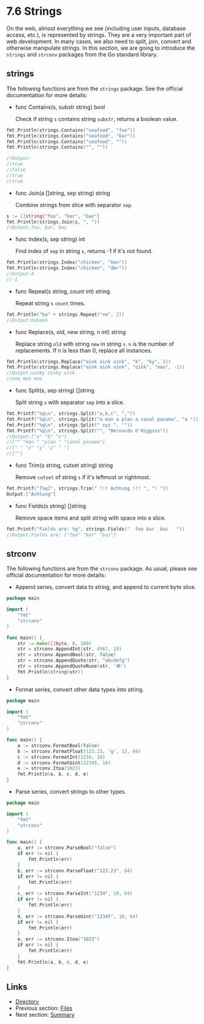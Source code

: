 # 7.6 Strings

On the web, almost everything we see (including user inputs, database access, etc.), is represented by strings. They are a very important part of web development. In many cases, we also need to split, join, convert and otherwise manipulate strings. In this section, we are going to introduce the `strings` and `strconv` packages from the Go standard library.

## strings

The following functions are from the `strings` package. See the official documentation for more details:

- func Contains(s, substr string) bool

	Check if string `s` contains string `substr`, returns a boolean value.
```Go	
fmt.Println(strings.Contains("seafood", "foo"))
fmt.Println(strings.Contains("seafood", "bar"))
fmt.Println(strings.Contains("seafood", ""))
fmt.Println(strings.Contains("", ""))

//Output:
//true
//false
//true
//true
```
- func Join(a []string, sep string) string

	Combine strings from slice with separator `sep`.
```Go	
s := []string{"foo", "bar", "baz"}
fmt.Println(strings.Join(s, ", "))
//Output:foo, bar, baz		
```			
- func Index(s, sep string) int 

	Find index of `sep` in string `s`, returns -1 if it's not found.
```Go	
fmt.Println(strings.Index("chicken", "ken"))
fmt.Println(strings.Index("chicken", "dmr"))
//Output:4
//-1
```
- func Repeat(s string, count int) string

	Repeat string `s` `count` times.
```Go	
fmt.Println("ba" + strings.Repeat("na", 2))
//Output:banana
```
- func Replace(s, old, new string, n int) string

	Replace string `old` with string `new` in string `s`. `n` is the number of replacements. If n is less than 0, replace all instances.
```Go	
fmt.Println(strings.Replace("oink oink oink", "k", "ky", 2))
fmt.Println(strings.Replace("oink oink oink", "oink", "moo", -1))
//Output:oinky oinky oink
//moo moo moo
```
- func Split(s, sep string) []string

	Split string `s` with separator `sep` into a slice.
```Go	
fmt.Printf("%q\n", strings.Split("a,b,c", ","))
fmt.Printf("%q\n", strings.Split("a man a plan a canal panama", "a "))
fmt.Printf("%q\n", strings.Split(" xyz ", ""))
fmt.Printf("%q\n", strings.Split("", "Bernardo O'Higgins"))
//Output:["a" "b" "c"]
//["" "man " "plan " "canal panama"]
//[" " "x" "y" "z" " "]
//[""]
```
- func Trim(s string, cutset string) string

	Remove `cutset` of string `s` if it's leftmost or rightmost.
```Go	
fmt.Printf("[%q]", strings.Trim(" !!! Achtung !!! ", "! "))
Output:["Achtung"]
```
- func Fields(s string) []string

	Remove space items and split string with space into a slice.
```Go	
fmt.Printf("Fields are: %q", strings.Fields("  foo bar  baz   "))
//Output:Fields are: ["foo" "bar" "baz"]
```

## strconv

The following functions are from the `strconv` package. As usual, please see official documentation for more details:

- Append series, convert data to string, and append to current byte slice.
```Go
package main

import (
	"fmt"
	"strconv"
)

func main() {
	str := make([]byte, 0, 100)
	str = strconv.AppendInt(str, 4567, 10)
	str = strconv.AppendBool(str, false)
	str = strconv.AppendQuote(str, "abcdefg")
	str = strconv.AppendQuoteRune(str, '单')
	fmt.Println(string(str))
}
```
- Format series, convert other data types into string.
```Go
package main

import (
	"fmt"
	"strconv"
)

func main() {
	a := strconv.FormatBool(false)
	b := strconv.FormatFloat(123.23, 'g', 12, 64)
	c := strconv.FormatInt(1234, 10)
	d := strconv.FormatUint(12345, 10)
	e := strconv.Itoa(1023)
	fmt.Println(a, b, c, d, e)
}
```
- Parse series, convert strings to other types.
```Go		
package main

import (
	"fmt"
	"strconv"
)

func main() {
	a, err := strconv.ParseBool("false")
	if err != nil {
		fmt.Println(err)
	}
	b, err := strconv.ParseFloat("123.23", 64)
	if err != nil {
		fmt.Println(err)
	}
	c, err := strconv.ParseInt("1234", 10, 64)
	if err != nil {
		fmt.Println(err)
	}
	d, err := strconv.ParseUint("12345", 10, 64)
	if err != nil {
		fmt.Println(err)
	}
	e, err := strconv.Itoa("1023")
	if err != nil {
		fmt.Println(err)
	}
	fmt.Println(a, b, c, d, e)
}
```
## Links

- [Directory](preface.md)
- Previous section: [Files](07.5.md)
- Next section: [Summary](07.7.md)
